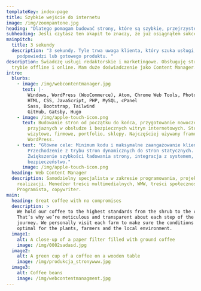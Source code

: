 ```yaml
---
templateKey: index-page
title: Szybkie wejście do internetu
image: /img/zoompantone.jpg
heading: "Dlatego pomagam budować strony, które są szybkie, przejrzyste i czytelne. "
subheading: Jeśli czytasz ten akapit to znaczy, że już osiągnąłem sukces :)
mainpitch:
  title: 3 sekundy
  description: "3 sekundy. Tyle trwa uwaga klienta, który szuka usługi,
    podpowiedzi lub gotowego produktu. "
description: Świadczę usługi redaktorskie i marketingowe. Obsługuję strony w
  trybie offline i online. Mam duże doświadczenie jako Content Manager.
intro:
  blurbs:
    - image: /img/webcontentmanager.jpg
      text: |-
        Windows, WordPress (WooCommerce), Atom, Chrome Web Tools, Photoshop.
        HTML, CSS, JavaScript, PHP, MySQL, cPanel
        Sass, Bootstrap, Tailwind
        GitHub, Gatsby, Hugo
    - image: /img/apple-touch-icon.png
      text: Budowanie stron od początku do końca, przygotowanie nowoczesnych,
        przyjaznych w obsłudze i bezpiecznych witryn internetowych. Strony
        wizytowe, firmowe, portfolio, sklepy. Najczęściej używany framework
        WordPress.
    - text: "Główne cele: Minimum kodu i maksymalne zaangażowanie klienta.
        Przechodzenie z trybu stron dynamicznych do stron statycznych.
        Zwiększenie szybkości ładowania strony, integracja z systemem,
        bezpieczeństwo."
      image: /img/apple-touch-icon.png
  heading: Web Content Manager
  description: Samodzielny specjalista w zakresie programowania, projektowania i
    realizacji. Menedżer treści multimedialnych, WWW, treści społecznościowych.
    Programista, copywriter.
main:
  heading: Great coffee with no compromises
  description: >
    We hold our coffee to the highest standards from the shrub to the cup.
    That’s why we’re meticulous and transparent about each step of the coffee’s
    journey. We personally visit each farm to make sure the conditions are
    optimal for the plants, farmers and the local environment.
  image1:
    alt: A close-up of a paper filter filled with ground coffee
    image: /img/0002sadasd.jpg
  image2:
    alt: A green cup of a coffee on a wooden table
    image: /img/produkcja_stronywww.jpg
  image3:
    alt: Coffee beans
    image: /img/webcontentmanagment.jpg
---
```


